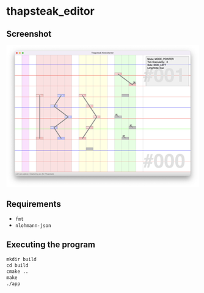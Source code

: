 # thapsteak_editor

## Screenshot
<img src="/img/Screenshot.png" />

## Requirements
- `fmt`
- `nlohmann-json`

## Executing the program
```
mkdir build
cd build
cmake ..
make
./app
```